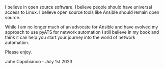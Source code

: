 I believe in open source software. I believe people should have universal access to Linux. I believe open source tools like Ansible should remain open source. 

While I am no longer much of an advocate for Ansible and have evolved my approach to use pyATS for network automation I still believe in my book and think it can help you start your journey into the world of network automation. 

Please enjoy. 

John Capobianco - July 1st 2023

